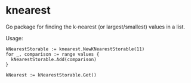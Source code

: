 knearest
========

Go package for finding the k-nearest (or largest/smallest) values in a list.

Usage:

    kNearestStorable := knearest.NewKNearestStorable(11)
    for _, comparison := range values {
      kNearestStorable.Add(comparison)
    }

    kNearest := kNearestStorable.Get()



